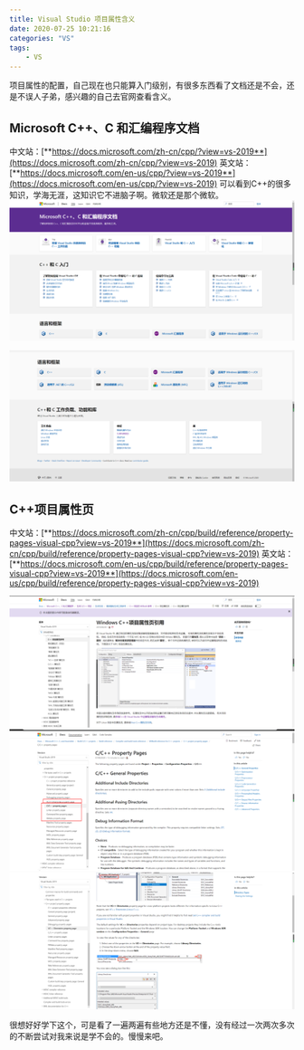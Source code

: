 ```yaml
---
title: Visual Studio 项目属性含义
date: 2020-07-25 10:21:16
categories: "VS"
tags:
	- VS
---
```

项目属性的配置，自己现在也只能算入门级别，有很多东西看了文档还是不会，还是不误人子弟，感兴趣的自己去官网查看含义。
<!-- more -->

## Microsoft C++、C 和汇编程序文档
中文站：[**https://docs.microsoft.com/zh-cn/cpp/?view=vs-2019**](https://docs.microsoft.com/zh-cn/cpp/?view=vs-2019)
英文站：[**https://docs.microsoft.com/en-us/cpp/?view=vs-2019**](https://docs.microsoft.com/en-us/cpp/?view=vs-2019)
可以看到C++的很多知识，学海无涯，这知识它不进脑子啊。微软还是那个微软。
<img src="../image/vs/docs/doc1.png">

<img src="../image/vs/docs/doc2.png">

## C++项目属性页
中文站：[**https://docs.microsoft.com/zh-cn/cpp/build/reference/property-pages-visual-cpp?view=vs-2019**](https://docs.microsoft.com/zh-cn/cpp/build/reference/property-pages-visual-cpp?view=vs-2019)
英文站：[**https://docs.microsoft.com/en-us/cpp/build/reference/property-pages-visual-cpp?view=vs-2019**](https://docs.microsoft.com/en-us/cpp/build/reference/property-pages-visual-cpp?view=vs-2019)

<img src="../image/vs/docs/doc3.png">

<img src="../image/vs/docs/doc4.png">

<img src="../image/vs/docs/doc5.png">

很想好好学下这个，可是看了一遍两遍有些地方还是不懂，没有经过一次两次多次的不断尝试对我来说是学不会的。慢慢来吧。